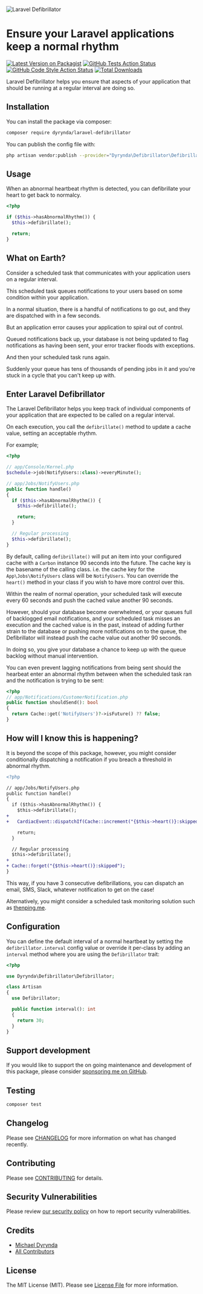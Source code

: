 ![Laravel Defibrillator](.github/logo.png)

# Ensure your Laravel applications keep a normal rhythm

[![Latest Version on Packagist](https://img.shields.io/packagist/v/dyrynda/laravel-defibrillator.svg?style=flat-square)](https://packagist.org/packages/dyrynda/laravel-defibrillator)
[![GitHub Tests Action Status](https://img.shields.io/github/workflow/status/michaeldyrynda/laravel-defibrillator/run-tests?label=tests)](https://github.com/michaeldyrynda/laravel-defibrillator/actions?query=workflow%3Arun-tests+branch%3Amain)
[![GitHub Code Style Action Status](https://img.shields.io/github/workflow/status/michaeldyrynda/laravel-defibrillator/Check%20&%20fix%20styling?label=code%20style)](https://github.com/michaeldyrynda/laravel-defibrillator/actions?query=workflow%3A"Check+%26+fix+styling"+branch%3Amain)
[![Total Downloads](https://img.shields.io/packagist/dt/dyrynda/laravel-defibrillator.svg?style=flat-square)](https://packagist.org/packages/dyrynda/laravel-defibrillator)

Laravel Defibrillator helps you ensure that aspects of your application that should be running at a regular interval are doing so.

## Installation

You can install the package via composer:

```bash
composer require dyrynda/laravel-defibrillator
```

You can publish the config file with:
```bash
php artisan vendor:publish --provider="Dyrynda\Defibrillator\DefibrillatorServiceProvider" --tag="laravel-defibrillator-config"
```

## Usage

When an abnormal heartbeat rhythm is detected, you can defibrillate your heart to get back to normalcy.

```php
<?php

if ($this->hasAbnormalRhythm()) {
  $this->defibrillate();

  return;
}
```

## What on Earth?

Consider a scheduled task that communicates with your application users on a regular interval.

This scheduled task queues notifications to your users based on some condition within your application.

In a normal situation, there is a handful of notifications to go out, and they are dispatched with in a few seconds.

But an application error causes your application to spiral out of control.

Queued notifications back up, your database is not being updated to flag notifications as having been sent, your error tracker floods with exceptions.

And then your scheduled task runs again.

Suddenly your queue has tens of thousands of pending jobs in it and you're stuck in a cycle that you can't keep up with.

## Enter Laravel Defibrillator

The Laravel Defibrillator helps you keep track of individual components of your application that are expected to be called on a regular interval.

On each execution, you call the `defibrillate()` method to update a cache value, setting an acceptable rhythm.

For example;

```php
<?php

// app/Console/Kernel.php
$schedule->job(NotifyUsers::class)->everyMinute();

// app/Jobs/NotifyUsers.php
public function handle()
{
  if ($this->hasAbnormalRhythm()) {
    $this->defibrillate();

    return;
  }

  // Regular processing
  $this->defibrillate();
}
```

By default, calling `defibrillate()` will put an item into your configured cache with a `Carbon` instance 90 seconds into the future. The cache key is the basename of the calling class. i.e. the cache key for the `App\Jobs\NotifyUsers` class will be `NotifyUsers`. You can override the `heart()` method in your class if you wish to have more control over this.

Within the realm of normal operation, your scheduled task will execute every 60 seconds and push the cached value another 90 seconds.

However, should your database become overwhelmed, or your queues full of backlogged email notifications, and your scheduled task misses an execution and the cached value is in the past, instead of adding further strain to the database or pushing more notifications on to the queue, the Defibrillator will instead push the cache value out another 90 seconds.

In doing so, you give your database a chance to keep up with the queue backlog without manual intervention.

You can even prevent lagging notifications from being sent should the hearbeat enter an abnormal rhythm between when the scheduled task ran and the notification is trying to be sent:

```php
<?php
// app/Notifications/CustomerNotification.php
public function shouldSend(): bool
{
  return Cache::get('NotifyUsers')?->isFuture() ?? false;
}
```

## How will I know this is happening?

It is beyond the scope of this package, however, you might consider conditionally dispatching a notification if you breach a threshold in abnormal rhythm.

```diff
<?php

// app/Jobs/NotifyUsers.php
public function handle()
{
  if ($this->hasAbnormalRhythm()) {
    $this->defibrillate();
+
+   CardiacEvent::dispatchIf(Cache::increment("{$this->heart()}:skipped") === 3);

    return;
  }

  // Regular processing
  $this->defibrillate();
+
+ Cache::forget("{$this->heart()}:skipped");
}
```

This way, if you have 3 consecutive defibrillations, you can dispatch an email, SMS, Slack, whatever notification to get on the case!

Alternatively, you might consider a scheduled task monitoring solution such as [thenping.me](https://thenping.me).

## Configuration

You can define the default interval of a normal heartbeat by setting the `defibrillator.interval` config value or override it per-class by adding an `interval` method where you are using the `Defibrillator` trait:

```php
<?php

use Dyrynda\Defibrillator\Defibrillator;

class Artisan
{
  use Defibrillator;

  public function interval(): int
  {
    return 30;
  }
}
```

## Support development

If you would like to support the on going maintenance and development of this package, please consider [sponsoring me on GitHub](https://github.com/sponsors/dyrynda).

## Testing

```bash
composer test
```

## Changelog

Please see [CHANGELOG](CHANGELOG.md) for more information on what has changed recently.

## Contributing

Please see [CONTRIBUTING](.github/CONTRIBUTING.md) for details.

## Security Vulnerabilities

Please review [our security policy](../../security/policy) on how to report security vulnerabilities.

## Credits

- [Michael Dyrynda](https://github.com/michaeldyrynda)
- [All Contributors](../../contributors)

## License

The MIT License (MIT). Please see [License File](LICENSE.md) for more information.
